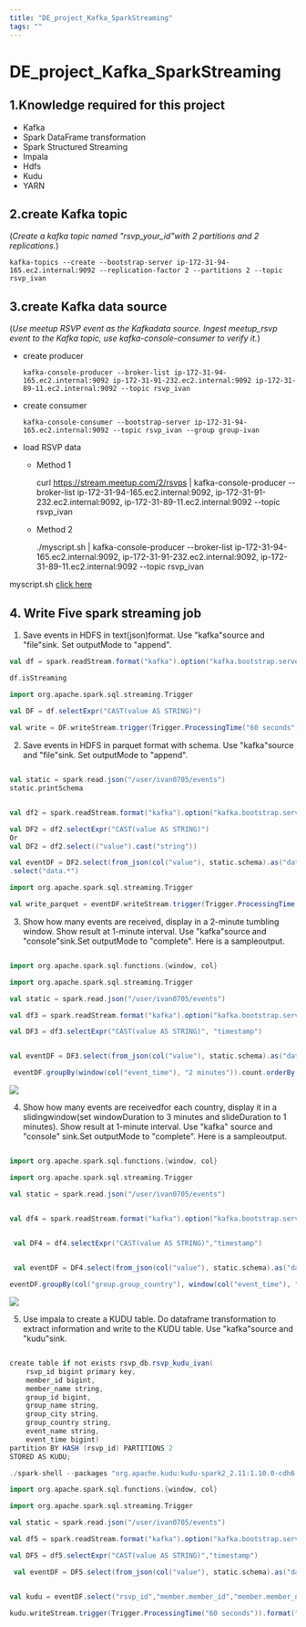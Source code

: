 ```yaml
---
title: "DE_project_Kafka_SparkStreaming"
tags: ""
---
```


# DE_project_Kafka_SparkStreaming

## 1.Knowledge required for this project

-   Kafka  
-   Spark DataFrame transformation  
-   Spark Structured Streaming  
-   Impala  
-   Hdfs  
-   Kudu  
-   YARN

## 2.create Kafka topic

(_Create a kafka topic named "rsvp_your_id"with 2 partitions and 2 replications._)

    kafka-topics --create --bootstrap-server ip-172-31-94-165.ec2.internal:9092 --replication-factor 2 --partitions 2 --topic rsvp_ivan

## 3.create Kafka data source

(_Use meetup RSVP event as the Kafkadata source.  Ingest meetup_rsvp event to the Kafka topic, use kafka-console-consumer to verify it._)

-   create producer

        kafka-console-producer --broker-list ip-172-31-94-165.ec2.internal:9092 ip-172-31-91-232.ec2.internal:9092 ip-172-31-89-11.ec2.internal:9092 --topic rsvp_ivan

-   create consumer

        kafka-console-consumer --bootstrap-server ip-172-31-94-165.ec2.internal:9092 --topic rsvp_ivan --group group-ivan

-   load RSVP data    

    -   Method 1  

        curl <https://stream.meetup.com/2/rsvps> | kafka-console-producer --broker-list ip-172-31-94-165.ec2.internal:9092, ip-172-31-91-232.ec2.internal:9092, ip-172-31-89-11.ec2.internal:9092 --topic rsvp_ivan  

    -   Method 2 

        ./myscript.sh | kafka-console-producer --broker-list ip-172-31-94-165.ec2.internal:9092, ip-172-31-91-232.ec2.internal:9092, ip-172-31-89-11.ec2.internal:9092 --topic rsvp_ivan 

myscript.sh [click here](https://github.com/1van0705/Kafka_project/blob/master/myscript.sh)

## 4. Write Five spark streaming job

1.  Save events in HDFS in text(json)format.  Use "kafka"source and "file"sink.  Set outputMode to "append".

```scala
val df = spark.readStream.format("kafka").option("kafka.bootstrap.servers", "ip-172-31-94-165.ec2.internal:9092").option("subscribe","rsvp_ivan").option("startingOffsets","latest").option("failOnDataloss","false").load()

df.isStreaming

import org.apache.spark.sql.streaming.Trigger

val DF = df.selectExpr("CAST(value AS STRING)")
 
val write = DF.writeStream.trigger(Trigger.ProcessingTime("60 seconds")).format("text").option("path","/user/ivan0705/kafka_project/Q41").option("checkpointLocation", "/user/ivan0705/spark_streaming/checkpoint_0").outputMode("append").start.awaitTermination
```

2.  Save events in HDFS in parquet format with schema.  Use "kafka"source and "file"sink.  Set outputMode to "append".

```scala

val static = spark.read.json("/user/ivan0705/events")
static.printSchema


val df2 = spark.readStream.format("kafka").option("kafka.bootstrap.servers", "ip-172-31-94-165.ec2.internal:9092").option("subscribe","rsvp_ivan").option("startingOffsets","latest").option("failOnDataloss","false").load()

val DF2 = df2.selectExpr("CAST(value AS STRING)")
Or
val DF2 = df2.select(("value").cast("string"))

val eventDF = DF2.select(from_json(col("value"), static.schema).as("data"))
.select("data.*")

import org.apache.spark.sql.streaming.Trigger

val write_parquet = eventDF.writeStream.trigger(Trigger.ProcessingTime("60 seconds")).format("parquet").option("path", "/user/ivan0705/kafka_project/Q42").option("checkpointLocation", "/user/ivan0705/spark_streaming/checkpoint_2").outputMode("append").start.awaitTermination
```

3.  Show how many events are received, display in a 2-minute tumbling window.  Show result at 1-minute interval.  Use "kafka"source and "console"sink.Set outputMode to "complete". Here is a sampleoutput.

```scala

import org.apache.spark.sql.functions.{window, col}

import org.apache.spark.sql.streaming.Trigger

val static = spark.read.json("/user/ivan0705/events")

val df3 = spark.readStream.format("kafka").option("kafka.bootstrap.servers", "ip-172-31-94-165.ec2.internal:9092").option("subscribe","rsvp_ivan").option("startingOffsets","latest").option("failOnDataloss","false").load()

val DF3 = df3.selectExpr("CAST(value AS STRING)", "timestamp")


val eventDF = DF3.select(from_json(col("value"), static.schema).as("data"), col("timestamp")).select("data.*","timestamp").where("_corrupt_record is null").drop("_corrupt_record").withColumnRenamed("timestamp","event_time")

 eventDF.groupBy(window(col("event_time"), "2 minutes")).count.orderBy("window").writeStream.trigger(Trigger.ProcessingTime("60 seconds")).format("console").outputMode("complete").option("truncate","false").start()

```

![](screen-shot-2020-11-04-at-4-50-46-pm-kh3xr5bo.png)

4.  Show how many events are receivedfor each country, display it in a slidingwindow(set windowDuration to 3 minutes and slideDuration to 1 minutes).  Show result at 1-minute interval.  Use "kafka" source and "console" sink.Set outputMode to "complete". Here is a sampleoutput.

```scala

import org.apache.spark.sql.functions.{window, col}

import org.apache.spark.sql.streaming.Trigger

val static = spark.read.json("/user/ivan0705/events")


val df4 = spark.readStream.format("kafka").option("kafka.bootstrap.servers", "ip-172-31-94-165.ec2.internal:9092").option("subscribe","rsvp_ivan").option("startingOffsets","latest").option("failOnDataloss","false").load()
 

 val DF4 = df4.selectExpr("CAST(value AS STRING)","timestamp")


 val eventDF = DF4.select(from_json(col("value"), static.schema).as("data"), col("timestamp")).select("data.*","timestamp").where("_corrupt_record is null").drop("_corrupt_record").withColumnRenamed("timestamp","event_time")

eventDF.groupBy(col("group.group_country"), window(col("event_time"), "3 minutes","60 seconds")).count.orderBy("window").writeStream.trigger(Trigger.ProcessingTime("60 seconds")).format("console").outputMode("complete").option("truncate","false").option("numRows",100).start

```

![](screen-shot-2020-11-04-at-5-09-19-pm-kh3yesyp.png)

5.  Use impala to create a KUDU table. Do dataframe transformation to extract information and write to the KUDU table. Use "kafka"source and "kudu"sink.    

```scala

create table if not exists rsvp_db.rsvp_kudu_ivan(
	rsvp_id bigint primary key,
	member_id bigint,
	member_name string,
	group_id bigint,
	group_name string,
	group_city string,
	group_country string,
	event_name string,
	event_time bigint)
partition BY HASH (rsvp_id) PARTITIONS 2
STORED AS KUDU;

./spark-shell --packages "org.apache.kudu:kudu-spark2_2.11:1.10.0-cdh6.3.2" --repositories "https://repository.cloudera.com/artifactory/cloudera-repos"

import org.apache.spark.sql.functions.{window, col}

import org.apache.spark.sql.streaming.Trigger

val static = spark.read.json("/user/ivan0705/events")

val df5 = spark.readStream.format("kafka").option("kafka.bootstrap.servers", "ip-172-31-94-165.ec2.internal:9092").option("subscribe","rsvp_ivan").option("startingOffsets","latest").option("failOnDataloss","false").load()

val DF5 = df5.selectExpr("CAST(value AS STRING)","timestamp")

 val eventDF = DF5.select(from_json(col("value"), static.schema).as("data"), col("timestamp")).select("data.*","timestamp").where("_corrupt_record is null").drop("_corrupt_record")


val kudu = eventDF.select("rsvp_id","member.member_id","member.member_name","group.group_id","group.group_name","group.group_city","group.group_country","event.event_name","timestamp").select(expr("*"),unix_timestamp(col("timestamp")).as("event_time")).drop("timestamp")

kudu.writeStream.trigger(Trigger.ProcessingTime("60 seconds")).format("Kudu").option("kudu.master","ip-172-31-89-172.ec2.internal,	ip-172-31-86-198.ec2.internal,	ip-172-31-93-228.ec2.internal").option("kudu.table","impala::rsvp_db.rsvp_kudu_ivan").option("kudu.operation","upsert").option("checkpointLocation", "/user/ivan0705/spark_streaming/checkpoint_q4_5").outputMode("append").start

```
